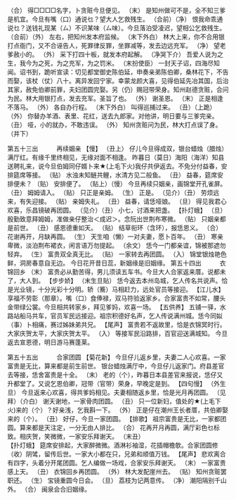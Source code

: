 <!-- { "loadSidebar": true } -->
（合） 得□□□□名字，卜贪赃今旦便见。 
（末） 是知州做可不是，全不知三爹是机宜。今旦有嘴（口）通说乜？望大人乞救残生。 
（合前）（净） 恨我命乖通说乜？送钱礼现某（ㄙ）不识某味（ㄙ味）。今旦落泊受凌迟，望相公乞救残生。 
（合前）（外） 左右，把知州发本府监候。 
（末下外白） 林大上来，你不合用银打点衙门，又不合诬告人，死罪律反罪，坐罪减等，发去边远充军。 
（净） 望老爹赦小的。 
（外） 采下打四十板，就发本府起解。 
（净哭下介） 吾爱人说为之生，我今为之死，为之充军，为之罚米。 
（末扮使臣） 一封天子诏，四海尽知闻。诏书到，跪听宣读：切见都堂御史陈伯延，申奏亲弟陈伯卿，桑林花下，不告而娶，该杖（仗）八十。离异发回宁家。幸蒙龙颜大喜，见得伯延先冶其国，后治其家，赦免伯卿前罪，夫妇团圆完娶。另（仍）赐冠带荣身。知州赵德贪赃，合问为民。林大用银打点，发去充军。圣旨了也。 
（外） 谢圣恩。 
（末） 正是相逢不落马。 
（外） 各自办行程。 
（末下外白） 叫得巡捕过来。 
（丑）（上跪）（外） 你替办羊酒、表里、花红，送去九郎家。对他讲，明日要与三爹完亲。 
（丑） 哑，小的就办，不敢违误。 
（外） 知州贪赃问为民，林大打点误了身。（并下） 

第五十三出　　　再续姻亲 
【慢】
（丑上） 仔儿今旦得成双，银台蜡烛（腊烛）满厅红。有缘千里终相见，无缘对面不相逢。 
 昨暮日（莫日）海阳（海洋）知县送聘礼来，说今旦伯姆同仔婿卜来★(上毛下火)我仔共伊返去。不免分付益春，安排筵席等接。 
（贴） 水浊未知鲢共鲤，水清方见二般鱼。 
（丑） 益春，筵席安排便未？ 
（贴） 安排便了。 
（贴上）（慢） 今旦再续只姻亲，画锦堂开孔雀屏。 
（丑） 姆姆请入。 
（贴） 只正是亲姆。 
（生） 正是。 
（见介）（丑） 劳烦远来，有失迎接。 
（贴） 亲姆失礼。 
（丑） 益春，请恁哑娘。 
（旦） 得见我君心欢喜，乐昌镜破再团圆。 
（见介）（丑） 小七，讨酒来把盏。 
【扑灯蛾】
（旦） 殷勤致意拜姆姆，准做亲仔整治＜成迟＞。念阮出世荆布寒微。 
（贴） 只姻亲都是前世。 
（丑） 感恩德重如天。 
（贴） 结草衔环（含环），报恁恩义。 
（合） 花谢再开，月缺再圆。 
（生） 天生咱（懒）一对夫妻，愿卜百年。 
（丑） 寒亲卑微，淡泊荆布裙衣，闲言语万勿提起。 
（余文） 恁今一门都亲谊，锦被那遮勿轻弃。 
（生） 富贵双全真无比。 
（贴） 一家转去再团圆。 
（入） 锦堂银烛艳色鲜，洞房春意自无边。 
 今日花开昔日蕊，新姻缘是旧姻缘。 
第五十四出　　　衣锦回乡 
（末） 富贵必从勤苦得，男儿须读五车书。今旦大人合家返来厝。说都未了，大人到。 
【步步娇】
（末生旦贴） 恁今返去本州岛城，乞人传名共说声。恰是光业镜，十分光彩十分明。轿（簥）马相赶力，远处官员等接迎。 
【江儿水】
 享福不劳彰（那章）。嘴（口）食俸禄，双马符验返家乡。合家富贵不如常，腰头金带绿公裳。今旦相共转家乡，拜见爹妈，欢喜一场。 
【五供养】
 五铺一驿，水路站船马共车，官员军民远接迎。祖宗积德好名声，乞人传说满州城。恁今同姒（事）卜相痛，赛过姊妹弟共兄。 
【尾声】
 富贵若不返故里，恰是衣锦冥时行。大家庆贺太平，大家庆贺太平。 
（入） 等接军民沿路排，百官迎送满城知。 
 今旦返去宣恩德，明日游马赛蓬莱。 
 
第五十五出　　　合家团圆 
【菊花新】
 今旦仔儿返乡里，夫妻二人心欢喜。一家富贵是无比，算来都是前生前世。 
 银台蜡烛满厅中，今旦仔儿返家门。府县差官去等接，恁舍富贵是十全。 
（末） 老的（个），昨暮日本县差官来报说，恁仔又升都堂了。又说乞恩伯卿，冠带（官带）荣身，早晚定是到。 
【四句慢】
（外生旦） 今旦返来心欢喜，得共爹妈相见。夫妻相随返乡里，恰是光月再团圆。 
（见拜）（介白） 谢天谢地，一家骨肉团圆。 
（丑） 只一位新妇，值处的★(上毛下火)来的（个）？好亲浅，乞我斟一下。 
（外） 正是仔在潮州王长者厝，共伯卿娶来的（个）。 
（丑） 好仔，今旦一家团圆。 
【排歌】
 祖宗富贵是无比，一家都团圆。算来都是天注定，一分无由人排比。 
（合） 花再开月再圆，满厅彩色乜标致。相庆贺，笑微微，一家安乐拜谢天。 
（末丑）  
【扑灯蛾】
 筵席安排起，大家醉微微。酒淋衫袖湿，花插帽檐欹。合家团圆修（收）阴骘，留传后世。一家大小都在只，兄弟和顺值万钱。 
【尾声】
 悲欢离合有四字，头着分开尾团圆。乞人编做一场戏，合家安乐拜谢天。 
（末） 一家富贵感上天。 
（丑） 衣锦回乡再团圆。 
（外） 林大发配崖州去。 
（贴） 知州贪赃罢职还。 
（生） 宝镜重圆今日会。 
（旦） 荔枝为记两意传。 
（净） 潮阳隔别千山外。 
（合） 闽泉会合旧姻缘。 

